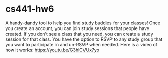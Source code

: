 # cs441-hw6

A handy-dandy tool to help you find study buddies for your classes! Once you create an account, you can join study sessions that people have created. If you don't see a class that you need, you can create a study session for that class. You have the option to RSVP to any study group that you want to participate in and un-RSVP when needed. Here is a video of how it works: https://youtu.be/G3hlCVUx7yo
